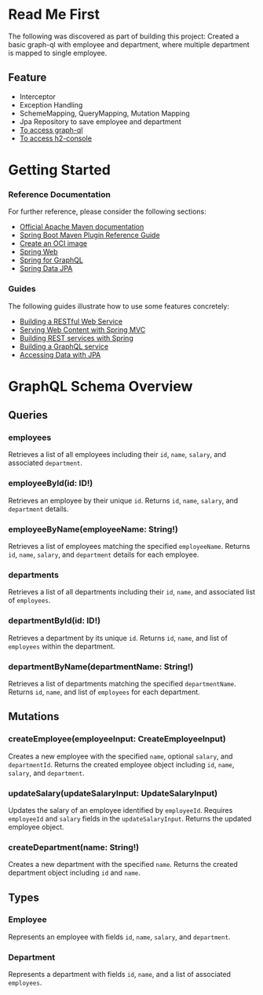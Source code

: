 # Read Me First
The following was discovered as part of building this project:
Created a basic graph-ql with employee and department, where multiple department is mapped to single employee.
## Feature
* Interceptor 
* Exception Handling
* SchemeMapping, QueryMapping, Mutation Mapping
* Jpa Repository to save employee and department
* [To access graph-ql](http://localhost:8080/graphiql?path=/graphql)
* [To access h2-console](http://localhost:8080/h2-console)


# Getting Started

### Reference Documentation
For further reference, please consider the following sections:

* [Official Apache Maven documentation](https://maven.apache.org/guides/index.html)
* [Spring Boot Maven Plugin Reference Guide](https://docs.spring.io/spring-boot/docs/3.3.0/maven-plugin/reference/html/)
* [Create an OCI image](https://docs.spring.io/spring-boot/docs/3.3.0/maven-plugin/reference/html/#build-image)
* [Spring Web](https://docs.spring.io/spring-boot/docs/3.3.0/reference/htmlsingle/index.html#web)
* [Spring for GraphQL](https://docs.spring.io/spring-boot/docs/3.3.0/reference/htmlsingle/index.html#web.graphql)
* [Spring Data JPA](https://docs.spring.io/spring-boot/docs/3.3.0/reference/htmlsingle/index.html#data.sql.jpa-and-spring-data)

### Guides
The following guides illustrate how to use some features concretely:

* [Building a RESTful Web Service](https://spring.io/guides/gs/rest-service/)
* [Serving Web Content with Spring MVC](https://spring.io/guides/gs/serving-web-content/)
* [Building REST services with Spring](https://spring.io/guides/tutorials/rest/)
* [Building a GraphQL service](https://spring.io/guides/gs/graphql-server/)
* [Accessing Data with JPA](https://spring.io/guides/gs/accessing-data-jpa/)


# GraphQL Schema Overview

## Queries

### employees
Retrieves a list of all employees including their `id`, `name`, `salary`, and associated `department`.

### employeeById(id: ID!)
Retrieves an employee by their unique `id`. Returns `id`, `name`, `salary`, and `department` details.

### employeeByName(employeeName: String!)
Retrieves a list of employees matching the specified `employeeName`. Returns `id`, `name`, `salary`, and `department` details for each employee.

### departments
Retrieves a list of all departments including their `id`, `name`, and associated list of `employees`.

### departmentById(id: ID!)
Retrieves a department by its unique `id`. Returns `id`, `name`, and list of `employees` within the department.

### departmentByName(departmentName: String!)
Retrieves a list of departments matching the specified `departmentName`. Returns `id`, `name`, and list of `employees` for each department.

## Mutations

### createEmployee(employeeInput: CreateEmployeeInput)
Creates a new employee with the specified `name`, optional `salary`, and `departmentId`. Returns the created employee object including `id`, `name`, `salary`, and `department`.

### updateSalary(updateSalaryInput: UpdateSalaryInput)
Updates the salary of an employee identified by `employeeId`. Requires `employeeId` and `salary` fields in the `updateSalaryInput`. Returns the updated employee object.

### createDepartment(name: String!)
Creates a new department with the specified `name`. Returns the created department object including `id` and `name`.

## Types

### Employee
Represents an employee with fields `id`, `name`, `salary`, and `department`.

### Department
Represents a department with fields `id`, `name`, and a list of associated `employees`.


